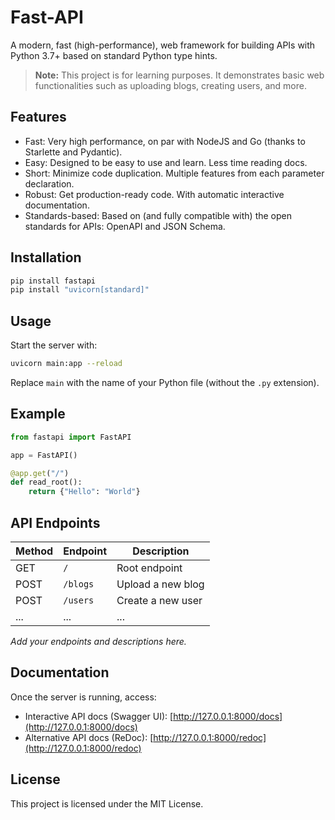 # Fast-API

A modern, fast (high-performance), web framework for building APIs with Python 3.7+ based on standard Python type hints.

> **Note:** This project is for learning purposes. It demonstrates basic web functionalities such as uploading blogs, creating users, and more.

## Features

- Fast: Very high performance, on par with NodeJS and Go (thanks to Starlette and Pydantic).
- Easy: Designed to be easy to use and learn. Less time reading docs.
- Short: Minimize code duplication. Multiple features from each parameter declaration.
- Robust: Get production-ready code. With automatic interactive documentation.
- Standards-based: Based on (and fully compatible with) the open standards for APIs: OpenAPI and JSON Schema.

## Installation

```bash
pip install fastapi
pip install "uvicorn[standard]"
```

## Usage

Start the server with:

```bash
uvicorn main:app --reload
```

Replace `main` with the name of your Python file (without the `.py` extension).

## Example

```python
from fastapi import FastAPI

app = FastAPI()

@app.get("/")
def read_root():
    return {"Hello": "World"}
```

## API Endpoints

| Method | Endpoint      | Description         |
|--------|--------------|---------------------|
| GET    | `/`          | Root endpoint       |
| POST   | `/blogs`     | Upload a new blog   |
| POST   | `/users`     | Create a new user   |
| ...    | ...          | ...                 |

_Add your endpoints and descriptions here._

## Documentation

Once the server is running, access:

- Interactive API docs (Swagger UI): [http://127.0.0.1:8000/docs](http://127.0.0.1:8000/docs)
- Alternative API docs (ReDoc): [http://127.0.0.1:8000/redoc](http://127.0.0.1:8000/redoc)

## License

This project is licensed under the MIT License.
